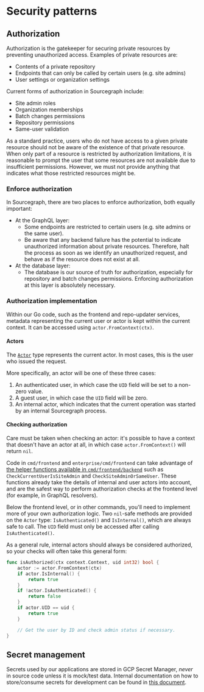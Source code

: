 # Security patterns

## Authorization

Authorization is the gatekeeper for securing private resources by preventing unauthorized access. Examples of private resources are: 

- Contents of a private repository
- Endpoints that can only be called by certain users (e.g. site admins)
- User settings or organization settings

Current forms of authorization in Sourcegraph include:

 - Site admin roles
 - Organization memberships
 - Batch changes permissions
 - Repository permissions
 - Same-user validation

As a standard practice, users who do not have access to a given private resource should not be aware of the existence of that private resource. When only part of a resource is restricted by authorization limitations, it is reasonable to prompt the user that some resources are not available due to insufficient permissions. However, we must not provide anything that indicates what those restricted resources might be.

### Enforce authorization

In Sourcegraph, there are two places to enforce authorization, both equally important:

- At the GraphQL layer:
    - Some endpoints are restricted to certain users (e.g. site admins or the same user).
    - Be aware that any backend failure has the potential to indicate unauthorized information about private resources. Therefore, halt the process as soon as we identify an unauthorized request, and behave as if the resource does not exist at all.
- At the database layer:
    - The database is our source of truth for authorization, especially for repository and batch changes permissions. Enforcing authorization at this layer is absolutely necessary.

### Authorization implementation

Within our Go code, such as the frontend and repo-updater services, metadata representing the current user or actor is kept within the current context. It can be accessed using `actor.FromContext(ctx)`.

#### Actors

The [`Actor`](https://sourcegraph.com/github.com/sourcegraph/sourcegraph@c764844ef9574cef5533147d756ae98e613d0ae6/-/blob/internal/actor/actor.go?L15&subtree=true) type represents the current actor. In most cases, this is the user who issued the request.

More specifically, an actor will be one of these three cases:

1. An authenticated user, in which case the `UID` field will be set to a non-zero value.
2. A guest user, in which case the `UID` field will be zero.
3. An internal actor, which indicates that the current operation was started by an internal Sourcegraph process.

#### Checking authorization

Care must be taken when checking an actor: it's possible to have a context that doesn't have an actor at all, in which case `actor.FromContext()` will return `nil`.

Code in `cmd/frontend` and `enterprise/cmd/frontend` can take advantage of [the helper functions available in `cmd/frontend/backend`](https://sourcegraph.com/github.com/sourcegraph/sourcegraph@c764844/-/docs/cmd/frontend/backend#func) such as `CheckCurrentUserIsSiteAdmin` and `CheckSiteAdminOrSameUser`. These functions already take the details of internal and user actors into account, and are the safest way to perform authorization checks at the frontend level (for example, in GraphQL resolvers).

Below the frontend level, or in other commands, you'll need to implement more of your own authorization logic. Two `nil`-safe methods are provided on the `Actor` type: `IsAuthenticated()` and `IsInternal()`, which are always safe to call. The `UID` field must only be accessed after calling `IsAuthenticated()`.

As a general rule, internal actors should always be considered authorized, so your checks will often take this general form:

```go
func isAuthorized(ctx context.Context, uid int32) bool {
    actor := actor.FromContext(ctx)
    if actor.IsInternal() {
        return true
    }
    if !actor.IsAuthenticated() {
        return false
    }
    if actor.UID == uid {
        return true
    }

    // Get the user by ID and check admin status if necessary.
}
```

## Secret management

Secrets used by our applications are stored in GCP Secret Manager, *never* in source code unless it is mock/test data. Internal documentation on how to store/consume secrets for development can be found in [this document](https://docs.google.com/document/d/1Qm5P4KbyVMP_KyPvud0qyqUb43RK3lTFMjAeE6623Nw/edit).
